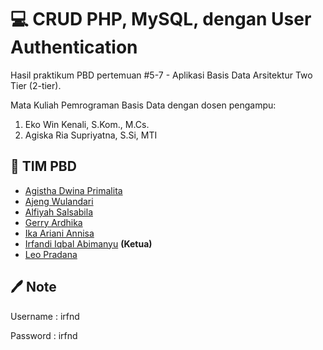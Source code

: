 # :computer: CRUD PHP, MySQL, dengan User Authentication

Hasil praktikum PBD pertemuan #5-7 - Aplikasi Basis Data Arsitektur Two Tier (2-tier).

Mata Kuliah Pemrograman Basis Data dengan dosen pengampu:

1. Eko Win Kenali, S.Kom., M.Cs.
2. Agiska Ria Supriyatna, S.Si, MTI

## :handshake: TIM PBD

- [Agistha Dwina Primalita](https://github.com/Agisthadwinap)
- [Ajeng Wulandari](https://github.com/Agisthadwinap)
- [Alfiyah Salsabila](https://github.com/alfiyahsb)
- [Gerry Ardhika](https://github.com/gerryar)
- [Ika Ariani Annisa](https://github.com/ikaearinisae)
- [Irfandi Iqbal Abimanyu](https://github.com/irfnd) **(Ketua)**
- [Leo Pradana](https://github.com/leopradana68)

## :pen: Note

Username : irfnd

Password : irfnd
